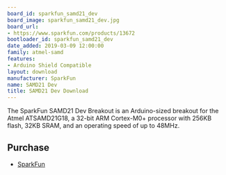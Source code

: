 ```yaml
---
board_id: sparkfun_samd21_dev
board_image: sparkfun_samd21_dev.jpg
board_url:
- https://www.sparkfun.com/products/13672
bootloader_id: sparkfun_samd21_dev
date_added: 2019-03-09 12:00:00
family: atmel-samd
features:
- Arduino Shield Compatible
layout: download
manufacturer: SparkFun
name: SAMD21 Dev
title: SAMD21 Dev Download
---
```


The SparkFun SAMD21 Dev Breakout is an Arduino-sized breakout for the Atmel ATSAMD21G18, a 32-bit ARM Cortex-M0+ processor with 256KB flash, 32KB SRAM, and an operating speed of up to 48MHz.

## Purchase
* [SparkFun](https://www.sparkfun.com/products/13672)
